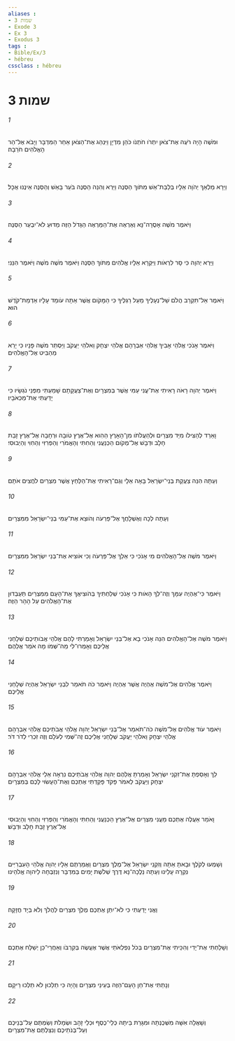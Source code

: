 ```yaml
---
aliases : 
- שמות 3
- Exode 3
- Ex 3
- Exodus 3
tags : 
- Bible/Ex/3
- hébreu
cssclass : hébreu
---
```


# שמות 3

###### 1
וּמֹשֶׁה הָיָה רֹעֶה אֶת־צֹאן יִתְרֹו חֹתְנֹו כֹּהֵן מִדְיָן וַיִּנְהַג אֶת־הַצֹּאן אַחַר הַמִּדְבָּר וַיָּבֹא אֶל־הַר הָאֱלֹהִים חֹרֵבָה׃
###### 2
וַיֵּרָא מַלְאַךְ יְהֹוָה אֵלָיו בְּלַבַּת־אֵשׁ מִתֹּוךְ הַסְּנֶה וַיַּרְא וְהִנֵּה הַסְּנֶה בֹּעֵר בָּאֵשׁ וְהַסְּנֶה אֵינֶנּוּ אֻכָּל׃
###### 3
וַיֹּאמֶר מֹשֶׁה אָסֻרָה־נָּא וְאֶרְאֶה אֶת־הַמַּרְאֶה הַגָּדֹל הַזֶּה מַדּוּעַ לֹא־יִבְעַר הַסְּנֶה׃
###### 4
וַיַּרְא יְהוָה כִּי סָר לִרְאֹות וַיִּקְרָא אֵלָיו אֱלֹהִים מִתֹּוךְ הַסְּנֶה וַיֹּאמֶר מֹשֶׁה מֹשֶׁה וַיֹּאמֶר הִנֵּנִי׃
###### 5
וַיֹּאמֶר אַל־תִּקְרַב הֲלֹם שַׁל־נְעָלֶיךָ מֵעַל רַגְלֶיךָ כִּי הַמָּקֹום אֲשֶׁר אַתָּה עֹומֵד עָלָיו אַדְמַת־קֹדֶשׁ הוּא׃
###### 6
וַיֹּאמֶר אָנֹכִי אֱלֹהֵי אָבִיךָ אֱלֹהֵי אַבְרָהָם אֱלֹהֵי יִצְחָק וֵאלֹהֵי יַעֲקֹב וַיַּסְתֵּר מֹשֶׁה פָּנָיו כִּי יָרֵא מֵהַבִּיט אֶל־הָאֱלֹהִים׃
###### 7
וַיֹּאמֶר יְהוָה רָאֹה רָאִיתִי אֶת־עֳנִי עַמִּי אֲשֶׁר בְּמִצְרָיִם וְאֶת־צַעֲקָתָם שָׁמַעְתִּי מִפְּנֵי נֹגְשָׂיו כִּי יָדַעְתִּי אֶת־מַכְאֹבָיו׃
###### 8
וָאֵרֵד לְהַצִּילֹו מִיַּד מִצְרַיִם וּלְהַעֲלֹתֹו מִן־הָאָרֶץ הַהִוא אֶל־אֶרֶץ טֹובָה וּרְחָבָה אֶל־אֶרֶץ זָבַת חָלָב וּדְבָשׁ אֶל־מְקֹום הַכְּנַעֲנִי וְהַחִתִּי וְהָאֱמֹרִי וְהַפְּרִזִּי וְהַחִוִּי וְהַיְבוּסִי׃
###### 9
וְעַתָּה הִנֵּה צַעֲקַת בְּנֵי־יִשְׂרָאֵל בָּאָה אֵלָי וְגַם־רָאִיתִי אֶת־הַלַּחַץ אֲשֶׁר מִצְרַיִם לֹחֲצִים אֹתָם׃
###### 10
וְעַתָּה לְכָה וְאֶשְׁלָחֲךָ אֶל־פַּרְעֹה וְהֹוצֵא אֶת־עַמִּי בְנֵי־יִשְׂרָאֵל מִמִּצְרָיִם׃
###### 11
וַיֹּאמֶר מֹשֶׁה אֶל־הָאֱלֹהִים מִי אָנֹכִי כִּי אֵלֵךְ אֶל־פַּרְעֹה וְכִי אֹוצִיא אֶת־בְּנֵי יִשְׂרָאֵל מִמִּצְרָיִם׃
###### 12
וַיֹּאמֶר כִּי־אֶהְיֶה עִמָּךְ וְזֶה־לְּךָ הָאֹות כִּי אָנֹכִי שְׁלַחְתִּיךָ בְּהֹוצִיאֲךָ אֶת־הָעָם מִמִּצְרַיִם תַּעַבְדוּן אֶת־הָאֱלֹהִים עַל הָהָר הַזֶּה׃
###### 13
וַיֹּאמֶר מֹשֶׁה אֶל־הָאֱלֹהִים הִנֵּה אָנֹכִי בָא אֶל־בְּנֵי יִשְׂרָאֵל וְאָמַרְתִּי לָהֶם אֱלֹהֵי אֲבֹותֵיכֶם שְׁלָחַנִי אֲלֵיכֶם וְאָמְרוּ־לִי מַה־שְּׁמֹו מָה אֹמַר אֲלֵהֶם׃
###### 14
וַיֹּאמֶר אֱלֹהִים אֶל־מֹשֶׁה אֶהְיֶה אֲשֶׁר אֶהְיֶה וַיֹּאמֶר כֹּה תֹאמַר לִבְנֵי יִשְׂרָאֵל אֶהְיֶה שְׁלָחַנִי אֲלֵיכֶם׃
###### 15
וַיֹּאמֶר עֹוד אֱלֹהִים אֶל־מֹשֶׁה כֹּה־תֹאמַר אֶל־בְּנֵי יִשְׂרָאֵל יְהוָה אֱלֹהֵי אֲבֹתֵיכֶם אֱלֹהֵי אַבְרָהָם אֱלֹהֵי יִצְחָק וֵאלֹהֵי יַעֲקֹב שְׁלָחַנִי אֲלֵיכֶם זֶה־שְּׁמִי לְעֹלָם וְזֶה זִכְרִי לְדֹר דֹּר׃
###### 16
לֵךְ וְאָסַפְתָּ אֶת־זִקְנֵי יִשְׂרָאֵל וְאָמַרְתָּ אֲלֵהֶם יְהוָה אֱלֹהֵי אֲבֹתֵיכֶם נִרְאָה אֵלַי אֱלֹהֵי אַבְרָהָם יִצְחָק וְיַעֲקֹב לֵאמֹר פָּקֹד פָּקַדְתִּי אֶתְכֶם וְאֶת־הֶעָשׂוּי לָכֶם בְּמִצְרָיִם׃
###### 17
וָאֹמַר אַעֲלֶה אֶתְכֶם מֵעֳנִי מִצְרַיִם אֶל־אֶרֶץ הַכְּנַעֲנִי וְהַחִתִּי וְהָאֱמֹרִי וְהַפְּרִזִּי וְהַחִוִּי וְהַיְבוּסִי אֶל־אֶרֶץ זָבַת חָלָב וּדְבָשׁ׃
###### 18
וְשָׁמְעוּ לְקֹלֶךָ וּבָאתָ אַתָּה וְזִקְנֵי יִשְׂרָאֵל אֶל־מֶלֶךְ מִצְרַיִם וַאֲמַרְתֶּם אֵלָיו יְהוָה אֱלֹהֵי הָעִבְרִיִּים נִקְרָה עָלֵינוּ וְעַתָּה נֵלֲכָה־נָּא דֶּרֶךְ שְׁלֹשֶׁת יָמִים בַּמִּדְבָּר וְנִזְבְּחָה לַיהוָה אֱלֹהֵינוּ׃
###### 19
וַאֲנִי יָדַעְתִּי כִּי לֹא־יִתֵּן אֶתְכֶם מֶלֶךְ מִצְרַיִם לַהֲלֹךְ וְלֹא בְּיָד חֲזָקָה׃
###### 20
וְשָׁלַחְתִּי אֶת־יָדִי וְהִכֵּיתִי אֶת־מִצְרַיִם בְּכֹל נִפְלְאֹתַי אֲשֶׁר אֶעֱשֶׂה בְּקִרְבֹּו וְאַחֲרֵי־כֵן יְשַׁלַּח אֶתְכֶם׃
###### 21
וְנָתַתִּי אֶת־חֵן הָעָם־הַזֶּה בְּעֵינֵי מִצְרָיִם וְהָיָה כִּי תֵלֵכוּן לֹא תֵלְכוּ רֵיקָם׃
###### 22
וְשָׁאֲלָה אִשָּׁה מִשְּׁכֶנְתָּהּ וּמִגָּרַת בֵּיתָהּ כְּלֵי־כֶסֶף וּכְלֵי זָהָב וּשְׂמָלֹת וְשַׂמְתֶּם עַל־בְּנֵיכֶם וְעַל־בְּנֹתֵיכֶם וְנִצַּלְתֶּם אֶת־מִצְרָיִם׃
